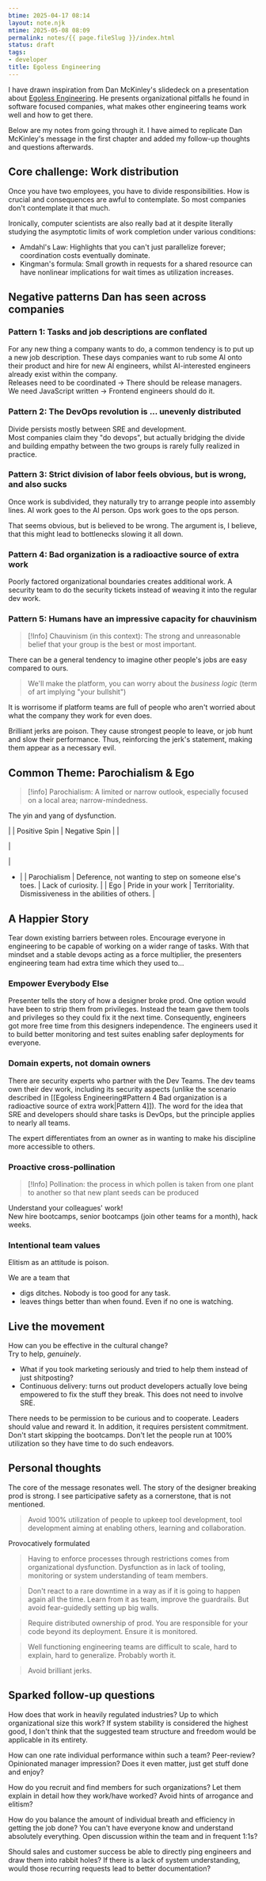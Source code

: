 ```yaml
---
btime: 2025-04-17 08:14
layout: note.njk
mtime: 2025-05-08 08:09
permalink: notes/{{ page.fileSlug }}/index.html
status: draft
tags:
- developer
title: Egoless Engineering
---
```

I have drawn inspiration from Dan McKinley's slidedeck on a presentation about [Egoless Engineering](https://egoless.engineering/). 
He presents organizational pitfalls he found in software focused companies, what makes other engineering teams work well and how to get there.

Below are my notes from going through it. I have aimed to replicate Dan McKinley's message in the first chapter and added my follow-up thoughts and questions afterwards.

## Core challenge: Work distribution
Once you have two employees, you have to divide responsibilities. How is crucial and consequences are awful to contemplate. So most companies don't contemplate it that much.

Ironically, computer scientists are also really bad at it despite literally studying the asymptotic limits of work completion under various conditions:
- Amdahl's Law: Highlights that you can't just parallelize forever; coordination costs eventually dominate.
- Kingman's formula: Small growth in requests for a shared resource can have nonlinear implications for wait times as utilization increases.

## Negative patterns Dan has seen across companies
### Pattern 1: Tasks and job descriptions are conflated
For any new thing a company wants to do, a common tendency is to put up a new job description.
These days companies want to rub some AI onto their product and hire for new AI engineers, whilst AI-interested engineers already exist within the company.  
Releases need to be coordinated -> There should be release managers.  
We need JavaScript written -> Frontend engineers should do it.

### Pattern 2: The DevOps revolution is ... unevenly distributed
Divide persists mostly between SRE and development.  
Most companies claim they "do devops", but actually bridging the divide and building empathy between the two groups is rarely fully realized in practice.

### Pattern 3: Strict division of labor feels obvious, but is wrong, and also sucks
Once work is subdivided, they naturally try to arrange people into assembly lines. AI work goes to the AI person. Ops work goes to the ops person.

That seems obvious, but is believed to be wrong. The argument is, I believe, that this might lead to bottlenecks slowing it all down.

### Pattern 4: Bad organization is a radioactive source of extra work
Poorly factored organizational boundaries creates additional work. A security team to do the security tickets instead of weaving it into the regular dev work.

### Pattern 5: Humans have an impressive capacity for chauvinism
>[!Info]
>Chauvinism (in this context): The strong and unreasonable belief that your group is the best or most important.


There can be a general tendency to imagine other people's jobs are easy compared to ours.  
>We'll make the platform, you can worry about the _business logic_ (term of art implying "your bullshit") 

It is worrisome if platform teams are full of people who aren't worried about what the company they work for even does.

Brilliant jerks are poison. They cause strongest people to leave, or job hunt and slow their performance. Thus, reinforcing the jerk's statement, making them appear as a necessary evil.


## Common Theme: Parochialism & Ego
>[!info]
>Parochialism: A limited or narrow outlook, especially focused on a local area; narrow-mindedness.

The yin and yang of dysfunction.

|              | Positive Spin                                          | Negative Spin                                              |
| 



 | 

















 | 


















- |
| Parochialism | Deference, not wanting to step on someone else's toes. | Lack of curiosity.                                         |
| Ego          | Pride in your work                                     | Territoriality. Dismissiveness in the abilities of others. |

## A Happier Story
Tear down existing barriers between roles. Encourage everyone in engineering to be capable of working on a wider range of tasks. With that mindset and a stable devops acting as a force multiplier, the presenters engineering team had extra time which they used to...

### Empower Everybody Else
Presenter tells the story of how a designer broke prod. One option would have been to strip them from privileges. Instead the team gave them tools and privileges so they could fix it the next time.  Consequently, engineers got more free time from this designers independence. The engineers used it to build better monitoring and test suites enabling safer deployments for everyone.

### Domain experts, not domain owners
There are security experts who partner with the Dev Teams. The dev teams own their dev work, including its security aspects (unlike the scenario described in [[Egoless Engineering#Pattern 4 Bad organization is a radioactive source of extra work|Pattern 4]]).
The word for the idea that SRE and developers should share tasks is DevOps, but the principle applies to nearly all teams.

The expert differentiates from an owner as in wanting to make his discipline more accessible to others.

### Proactive cross-pollination
>[!Info]
>Pollination: the process in which pollen is taken from one plant to another so that new plant seeds can be produced

Understand your colleagues' work!  
New hire bootcamps, senior bootcamps (join other teams for a month), hack weeks. 

### Intentional team values
Elitism as an attitude is poison.

We are a team that
- digs ditches. Nobody is too good for any task.
- leaves things better than when found. Even if no one is watching.

## Live the movement
How can you be effective in the cultural change?  
Try to help, *genuinely*. 
- What if you took marketing seriously and tried to help them instead of just shitposting?
- Continuous delivery: turns out product developers actually love being empowered to fix the stuff they break. This does not need to involve SRE.

There needs to be permission to be curious and to cooperate. Leaders should value and reward it. In addition, it requires persistent commitment. Don't start skipping the bootcamps. Don't let the people run at 100% utilization so they have time to do such endeavors.

## Personal thoughts
The core of the message resonates well. The story of the designer breaking prod is strong. 
I see participative safety as a cornerstone, that is not mentioned.

>Avoid 100% utilization of people to upkeep tool development, tool development aiming at enabling others, learning and collaboration.

Provocatively formulated
>Having to enforce processes through restrictions comes from organizational dysfunction. Dysfunction as in lack of tooling, monitoring or system understanding of team members.

>Don't react to a rare downtime in a way as if it is going to happen again all the time. Learn from it as team, improve the guardrails. But avoid fear-guidedly setting up big walls.

>Require distributed ownership of prod. You are responsible for your code beyond its deployment. Ensure it is monitored.

>Well functioning engineering teams are difficult to scale, hard to explain, hard to generalize. Probably worth it.

>Avoid brilliant jerks.

## Sparked follow-up questions
How does that work in heavily regulated industries?
Up to which organizational size this work?
If system stability is considered the highest good, I don't think that the suggested team structure and freedom would be applicable in its entirety. 

How can one rate individual performance within such a team? Peer-review? Opinionated manager impression? Does it even matter, just get stuff done and enjoy?

How do you recruit and find members for such organizations? Let them explain in detail how they work/have worked? Avoid hints of arrogance and elitism?

How do you balance the amount of individual breath and efficiency in getting the job done? You can't have everyone know and understand absolutely everything. Open discussion within the team and in frequent 1:1s?

Should sales and customer success be able to directly ping engineers and draw them into rabbit holes? If there is a lack of system understanding, would those recurring requests lead to better documentation?